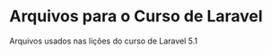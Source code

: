 Arquivos para o Curso de Laravel
================================

Arquivos usados nas lições do curso de Laravel 5.1

